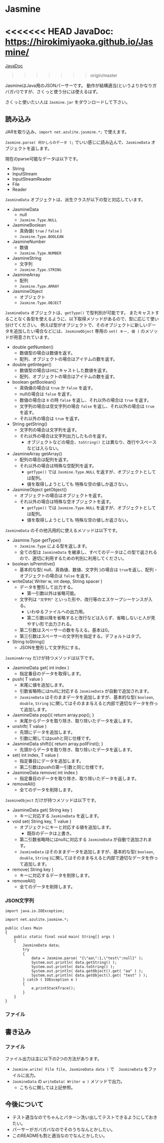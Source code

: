 # Jasmine

<<<<<<< HEAD
JavaDoc: https://hirokimiyaoka.github.io/Jasmine/
=======
[JavaDoc](https://hirokimiyaoka.github.io/Jasmine/)
>>>>>>> origin/master

JasmineはJava用のJSONパーサーです。
動作が結構適当(というよりかなりガバガバ)ですが、さくっと使う分には使えるはず。

さくっと使いたい人は `Jasmine.jar` をダウンロードして下さい。

## 読み込み

JARを取り込み、`import net.azulite.jasmine.*;` で使えます。

`Jasmine.parse( 何かしらのデータ );` でいい感じに読み込んで、`JasmineData` オブジェクトを返します。

現在のparse可能なデータは以下です。

* String
* InputStream
* InputStreamReader
* File
* Reader

`JasmineData` オブジェクトは、派生クラスが以下の型と対応しています。

* JasmineData
    * null
    * `Jasmine.Type.NULL`
* JasmineBoolean
    * 真偽値( `true` / `false` )
    * `Jasmine.Type.BOOLEAN`
* JasmineNumber
    * 数値
    * `Jasmine.Type.NUMBER`
* JasmineString
    * 文字列
    * `Jasmine.Type.STRING`
* JasmineArray
    * 配列
    * `Jasmine.Type.ARRAY`
* JasmineObject
    * オブジェクト
    * `Jasmine.Type.OBJECT`

`JasmineData` オブジェクトは、`getType()` で型判別が可能です。
またキャストすることなく各型を使えるように、以下取得メソッドがあるので、型に応じて使い分けてください。
例えば型がオブジェクトで、そのオブジェクトに新しいデータを追加したい場合などには、`JasmineObject` 専用の `set( キー, 値 )` のメソッドが用意されています。

* double getNumber()
    * 数値型の場合は数値を返す。
    * 配列、オブジェクトの場合はアイテムの数を返す。
* double getInteger()
    * 数値型の場合はintにキャストした数値を返す。
    * 配列、オブジェクトの場合はアイテムの数を返す。
* boolean getBoolean()
    * 真偽値の場合は `true` か `false` を返す。
    * nullの場合は `false` を返す。
    * 数値の場合は `0` の時 `false` を返し、それ以外の場合は `true` を返す。
    * 文字列の場合は空文字列の場合 `false` を返し、それ以外の場合は `true` を返す。
    * それ以外の場合は `true` を返す。
* String getString()
    * 文字列の場合は文字列を返す。
    * それ以外の場合は文字列出力したものを返す。
        * オブジェクトなどの場合、`toString()` とは異なり、改行やスペースなどは入らない。
* JasmineArray getArray()
    * 配列の場合は配列を返す。
    * それ以外の場合は特殊な空配列を返す。
        * `getType()` では `Jasmine.Type.NULL` を返すが、オブジェクトとしては配列。
        * 値を取得しようとしても 特殊な空の値しか返さない。
* JasmineObject getObject()
    * オブジェクトの場合はオブジェクトを返す。
    * それ以外の場合は特殊な空オブジェクトを返す。
        * `getType()` では `Jasmine.Type.NULL` を返すが、オブジェクトとしては配列。
        * 値を取得しようとしても 特殊な空の値しか返さない。

`JasmineData` のその他汎用的に使えるメソッドは以下です。

* Jasmine.Type getType()
    * `Jasmine.Type` による型を返します。
    * 全ての型は `JasmineData` を継承し、すべてのデータはこの型で返されるので、適切に利用するための判別に利用してください。
* boolean isPremitive()
    * 基本的な型( null、真偽値、数値、文字列 )の場合は `true`を返し、配列・オブジェクトの場合は `false` を返す。
* writeData( Writer w, int deep, String spacer )
    * データを整形して出力する。
        * 第一引数以外は省略可能。
    * 文字列は `"文字列"` といった形や、改行等のエスケープシーケンスが入る。
        * いわゆるファイルへの出力用。
        * 第二引数以降を省略すると改行などは入らず、省略しないと人が見やすい形で出力される。
    * 第二引数はスペーサーの数を与える。基本は0。
    * 第三引数はスペーサーの文字列を指定する。デフォルトはタブ。
* String toString()
    * JSONを整形して文字列にする。

`JasmineArray` だけが持つメソッドは以下です。

* JasmineData get( int index )
    * 指定番目のデータを取得します。
* push( T value )
    * 末尾に値を追加します。
    * 引数省略時にはnullに対応する `JasmineData` が自動で追加されます。
    * `JasmineData` はそのままデータを追加しますが、基本的な型( `boolean`, `double`, `String` )に関してはそのまま与えると内部で適切なデータを作って追加します。
* JasmineData pop(){ return array.pop(); }
    * 末尾からデータを取り除き、取り除いたデータを返します。
* unshift( T value )
    * 先頭にデータを追加します。
    * 引数に関してはpushと同じ仕様です。
* JasmineData shift(){ return array.pollFirst(); }
    * 先頭からデータを取り除き、取り除いたデータを返します。
* set( int index, T value )
    * 指定番目にデータを追加します。
    * 第二引数はpushの第一引数と同じ仕様です。
* JasmineData remove( int index )
    * 指定番目のデータを取り除き、取り除いたデータを返します。
* removeAll()
    * 全てのデータを削除します。

`JasmineObject` だけが持つメソッドは以下です。

* JasmineData get( String key )
    * キーに対応する `JasmineData` を返します。
* void set( String key, T value )
    * オブジェクトにキーと対応する値を追加します。
        * 既存のデータは上書き。
    * 第二引数省略時にはnullに対応する `JasmineData` が自動で追加されます。
    * `JasmineData` はそのままデータを追加しますが、基本的な型( `boolean`, `double`, `String` )に関してはそのまま与えると内部で適切なデータを作って追加します。
* remove( String key )
    * キーに対応するデータを削除します。
* removeAll()
    * 全てのデータを削除します。

### JSON文字列

```
import java.io.IOException;

import net.azulite.jasmine.*;

public class Main
{
	public static final void main( String[] args )
	{
		JasmineData data;
		try
		{
			data = Jasmine.parse( "{\"aa\":1,\"test\":null}" );
			System.out.println( data.getString() );
			System.out.println( data.toString() );
			System.out.println( data.getObject().get( "aa" ) );
			System.out.println( data.getObject().get( "test" ) );
		} catch ( IOException e )
		{
			e.printStackTrace();
		}
	}
}
```

### ファイル

## 書き込み

### ファイル

ファイル出力は主に以下の2つの方法があります。

* `Jasmine.write( File file, JasmineData data )` で　`JasmineData` をファイルに出力。
* `JasmineData` の `writeData( Writer w )` メソッドで出力。
    * こちらに関しては上記参照。

## 今後について

* テスト適当なのでちゃんとパターン洗い出してテストできるようにしておきたい。
* パーサーがガバガバなのでそのうちなんとかしたい。
* このREADMEも割と適当なのでなんとかしたい。
